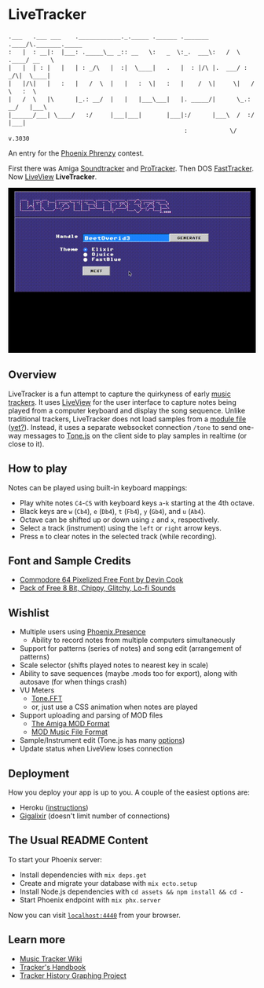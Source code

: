 # LiveTracker

```text
.___   .___ ___    .____________._._____ .______ ._______ .____/\._______._____
:   |  : __|:  |___: ._____\__ _:: __   \:   _  \:_.  ___\:   /  \ .____/ __   \
|   |  | : |   |   | : _/\   |  :|  \____|   .   |  : |/\ |.  ___/ : _/\|  \____|
|   |/\|   |   :   |   /  \  |   |   :  \|   :   |    /  \|     \|   /  \   :  \
|   /  \   |\      |_.: __/  |   |   |___\___|   |. _____/|      \_.: __/   |___\
|______/___| \____/   :/     |___|___|       |___|:/      |___\  /  :/  |___|
                                                  :            \/           v.3030
```

An entry for the [Phoenix Phrenzy](https://phoenixphrenzy.com) contest.

First there was Amiga
[Soundtracker](https://en.wikipedia.org/wiki/Ultimate_Soundtracker) and
[ProTracker](https://en.wikipedia.org/wiki/ProTracker). Then DOS
[FastTracker](https://en.wikipedia.org/wiki/FastTracker_2). Now
[LiveView](https://github.com/phoenixframework/phoenix_live_view)
**LiveTracker**.

![LiveTracker preview](assets/static/images/preview.gif 'LiveTracker')

## Overview

LiveTracker is a fun attempt to capture the quirkyness of early [music
trackers](https://en.wikipedia.org/wiki/Music_tracker). It uses
[LiveView](https://github.com/phoenixframework/phoenix_live_view) for the
user interface to capture notes being played from a computer keyboard and
display the song sequence. Unlike traditional trackers, LiveTracker does not
load samples from a [module file](https://en.wikipedia.org/wiki/Module_file)
([yet?](/live_tracker/blob/master/lib/mod.ex)). Instead, it uses a separate
websocket connection `/tone` to send one-way messages to
[Tone.js](https://tonejs.github.io/) on the client side to play samples in
realtime (or close to it).

## How to play

Notes can be played using built-in keyboard mappings:

- Play white notes `C4`-`C5` with keyboard keys `a`-`k` starting at the 4th octave.
- Black keys are `w` (`Cb4`), `e` (`Db4`), `t` (`Fb4`), `y` (`Gb4`), and `u` (`Ab4`).
- Octave can be shifted up or down using `z` and `x`, respectively.
- Select a track (instrument) using the `left` or `right` arrow keys.
- Press `m` to clear notes in the selected track (while recording).

## Font and Sample Credits

- [Commodore 64 Pixelized Free Font by Devin Cook](https://www.stockio.com/free-font/commodore-64-pixelized)
- [Pack of Free 8 Bit, Chippy, Glitchy, Lo-fi Sounds](https://woolyss.com/chipmusic-samples.php?s=THE+FREESOUND+PROJECT+-+Pack+of+Free+8+Bit,+Chippy,+Glitchy,+Lo-fi+Sounds)

## Wishlist

- Multiple users using [Phoenix.Presence](https://hexdocs.pm/phoenix/Phoenix.Presence.html)
  - Ability to record notes from multiple computers simultaneously
- Support for patterns (series of notes) and song edit (arrangement of patterns)
- Scale selector (shifts played notes to nearest key in scale)
- Ability to save sequences (maybe .mods too for export), along with autosave
  (for when things crash)
- VU Meters
  - [Tone.FFT](https://tonejs.github.io/examples/analysis.html)
  - or, just use a CSS animation when notes are played
- Support uploading and parsing of MOD files
  - [The Amiga MOD Format](https://www.ocf.berkeley.edu/~eek/index.html/tiny_examples/ptmod/ap12.html)
  - [MOD Music File Format](https://www.fileformat.info/format/mod/corion.htm)
- Sample/Instrument edit (Tone.js has many [options](https://tonejs.github.io/docs/r13/Sampler))
- Update status when LiveView loses connection

## Deployment

How you deploy your app is up to you. A couple of the easiest options are:

- Heroku ([instructions](https://hexdocs.pm/phoenix/heroku.html))
- [Gigalixir](https://gigalixir.com/) (doesn't limit number of connections)

## The Usual README Content

To start your Phoenix server:

- Install dependencies with `mix deps.get`
- Create and migrate your database with `mix ecto.setup`
- Install Node.js dependencies with `cd assets && npm install && cd -`
- Start Phoenix endpoint with `mix phx.server`

Now you can visit [`localhost:4440`](http://localhost:4440) from your browser.

## Learn more

- [Music Tracker Wiki](https://en.wikipedia.org/wiki/Music_tracker)
- [Tracker's Handbook](https://resources.openmpt.org/tracker_handbook/handbook.htm)
- [Tracker History Graphing Project](http://helllabs.org/tracker-history/)
